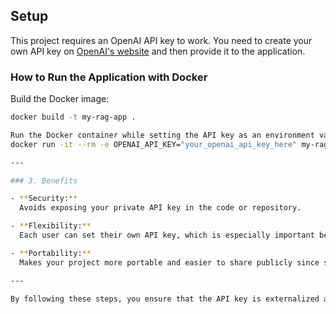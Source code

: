 ## Setup

This project requires an OpenAI API key to work. You need to create your own API key on [OpenAI's website](https://platform.openai.com) and then provide it to the application.

### How to Run the Application with Docker

Build the Docker image:
```bash
docker build -t my-rag-app .

Run the Docker container while setting the API key as an environment variable:
docker run -it --rm -e OPENAI_API_KEY="your_openai_api_key_here" my-rag-app

---

### 3. Benefits

- **Security:**  
  Avoids exposing your private API key in the code or repository.

- **Flexibility:**  
  Each user can set their own API key, which is especially important because API keys are tied to individual accounts and usage limits.

- **Portability:**  
  Makes your project more portable and easier to share publicly since sensitive credentials are not included in the source code.

---

By following these steps, you ensure that the API key is externalized and securely provided at runtime. Anyone who downloads your project will need to obtain their own OpenAI API key and set it via the `OPENAI_API_KEY` environment variable before running the application.
